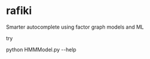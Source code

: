 rafiki
======

Smarter autocomplete using factor graph models and ML

try 

python HMMModel.py --help

